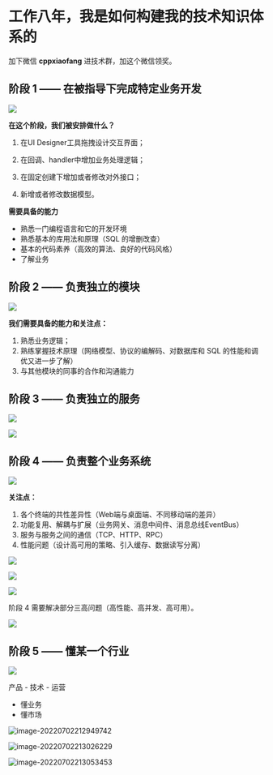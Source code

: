 # 工作八年，我是如何构建我的技术知识体系的

加下微信 **cppxiaofang** 进技术群，加这个微信领奖。



## 阶段 1 —— 在被指导下完成特定业务开发

![](阶段1.png)





**在这个阶段，我们被安排做什么？**

1. 在UI Designer工具拖拽设计交互界面；

2. 在回调、handler中增加业务处理逻辑；

3. 在固定创建下增加或者修改对外接口；

4. 新增或者修改数据模型。



**需要具备的能力**

* 熟悉一门编程语言和它的开发环境
* 熟悉基本的库用法和原理（SQL 的增删改查）
* 基本的代码素养（高效的算法、良好的代码风格）
* 了解业务



## 阶段 2 —— 负责独立的模块

![](阶段2.png)

**我们需要具备的能力和关注点：**

1. 熟悉业务逻辑；
2. 熟练掌握技术原理（网络模型、协议的编解码、对数据库和 SQL 的性能和调优又进一步了解）
3. 与其他模块的同事的合作和沟通能力



## 阶段 3 —— 负责独立的服务

![](阶段3.png)



![](阶段3-2.png)



## 阶段 4 —— 负责整个业务系统

![](阶段4.png)

**关注点：**

1. 各个终端的共性差异性（Web端与桌面端、不同移动端的差异）
2. 功能复用、解耦与扩展（业务网关、消息中间件、消息总线EventBus）
3. 服务与服务之间的通信（TCP、HTTP、RPC）
4. 性能问题（设计高可用的策略、引入缓存、数据读写分离）



![](阶段4-2.png)

![](阶段4-3.png)



![](阶段4-4.png)

阶段 4 需要解决部分三高问题（高性能、高并发、高可用）。



![](阶段4-5.png)



## 阶段 5 —— 懂某一个行业

![](阶段5.png)

产品 - 技术 - 运营

* 懂业务
* 懂市场



![image-20220702212949742](image-20220702212949742.png)

![image-20220702213026229](image-20220702213026229.png)

![image-20220702213053453](image-20220702213053453.png)